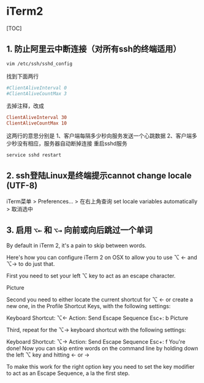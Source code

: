 # iTerm2

[TOC]

## 1. 防止阿里云中断连接（对所有ssh的终端适用）

```sh
vim /etc/ssh/sshd_config
```

找到下面两行

```ini
#ClientAliveInterval 0
#ClientAliveCountMax 3
```

去掉注释，改成

```ini
ClientAliveInterval 30
ClientAliveCountMax 10
```

这两行的意思分别是
1、客户端每隔多少秒向服务发送一个心跳数据
2、客户端多少秒没有相应，服务器自动断掉连接
重启sshd服务

```sh
service sshd restart
```

## 2. ssh登陆Linux是终端提示cannot change locale (UTF-8)

iTerm菜单 > Preferences... > 在右上角查询 set locale variables automatically > 取消选中

## 3. 启用 ```⌥←``` 和 ```⌥→``` 向前或向后跳过一个单词

By default in iTerm 2, it's a pain to skip between words.

Here's how you can configure iTerm 2 on OSX to allow you to use ⌥ ← and ⌥→ to do just that.

First you need to set your left ⌥ key to act as an escape character.

Picture

Second you need to either locate the current shortcut for ⌥ ← or create a new one, in the Profile Shortcut Keys, with the following settings:

Keyboard Shortcut: ⌥←
Action: Send Escape Sequence
Esc+: b
Picture

Third, repeat for the ⌥→ keyboard shortcut with the following settings:

Keyboard Shortcut: ⌥→
Action: Send Escape Sequence
Esc+: f
You're done! Now you can skip entire words on the command line by holding down the left ⌥ key and hitting ← or →

To make this work for the right option key you need to set the key modifier to act as an Escape Sequence, a la the first step.
